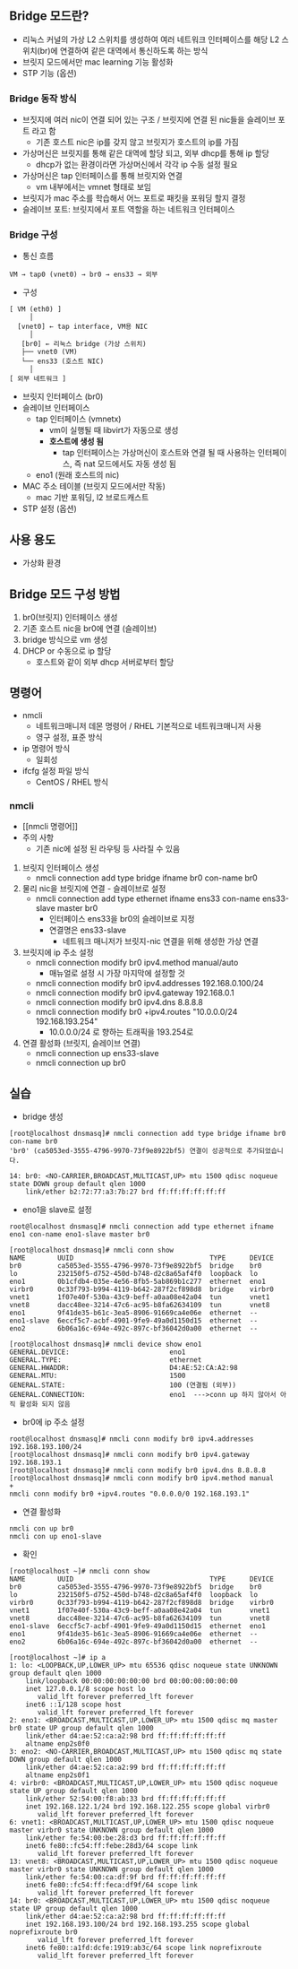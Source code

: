 ## Bridge 모드란?
- 리눅스 커널의 가상 L2 스위치를 생성하여 여러 네트워크 인터페이스를 해당 L2 스위치(br)에 연결하여 같은 대역에서 통신하도록 하는 방식
- 브릿지 모드에서만 mac learning 기능 활성화
- STP 기능 (옵션)
### Bridge 동작 방식
- 브짓지에 여러 nic이 연결 되어 있는 구조 / 브릿지에 연결 된 nic들을 슬레이브 포트 라고 함
	- 기존 호스트 nic은 ip를 갖지 않고 브릿지가 호스트의 ip를 가짐
- 가상머신은 브릿지를 통해 같은 대역에 할당 되고, 외부 dhcp를 통해 ip 할당
	- dhcp가 없는 환경이라면 가상머신에서 각각 ip 수동 설정 필요
- 가상머신은 tap 인터페이스를 통해 브릿지와 연결
	- vm 내부에서는 vmnet 형태로 보임
- 브릿지가 mac 주소를 학습해서 어느 포트로 패킷을 포워딩 할지 결정
- 슬레이브 포트: 브릿지에서 포트 역할을 하는 네트워크 인터페이스
### Bridge 구성
- 통신 흐름
```
VM → tap0 (vnet0) → br0 → ens33 → 외부
```
- 구성
```
[ VM (eth0) ]
     │
  [vnet0] ← tap interface, VM용 NIC
     │
   [br0] ← 리눅스 bridge (가상 스위치)
   ├── vnet0 (VM)
   └── ens33 (호스트 NIC)
     │
[ 외부 네트워크 ]
```
- 브릿지 인터페이스 (br0)
- 슬레이브 인터페이스
	- tap 인터페이스 (vmnetx)
		- vm이 실행될 때 libvirt가 자동으로 생성
		- **호스트에 생성 됨**
			- tap 인터페이스는 가상머신이 호스트와 연결 될 때 사용하는 인터페이스, 즉 nat 모드에서도 자동 생성 됨
	- eno1 (원래 호스트의 nic)
- MAC 주소 테이블 (브릿지 모드에서만 작동)
	- mac 기반 포워딩, l2 브로드캐스트
- STP 설정 (옵션)
## 사용 용도
- 가상화 환경
## Bridge 모드 구성 방법
1. br0(브릿지) 인터페이스 생성
2. 기존 호스트 nic을 br0에 연결 (슬레이브)
3. bridge 방식으로 vm 생성
4. DHCP or 수동으로 ip 할당
	- 호스트와 같이 외부 dhcp 서버로부터 할당
## 명령어
- nmcli
	- 네트워크매니저 데몬 명령어 / RHEL 기본적으로 네트워크매니저 사용
	- 영구 설정, 표준 방식
- ip 명령어 방식
	- 일회성
- ifcfg 설정 파일 방식
	- CentOS / RHEL 방식
### nmcli
- [[nmcli 명령어]]
- 주의 사항
	- 기존 nic에 설정 된 라우팅 등 사라질 수 있음
1. 브릿지 인터페이스 생성
	- nmcli connection add type bridge ifname br0 con-name br0
2. 물리 nic을 브릿지에 연결 - 슬레이브로 설정
	- nmcli connection add type ethernet ifname ens33 con-name ens33-slave master br0
		- 인터페이스 ens33을 br0의 슬레이브로 지정
		- 연결명은 ens33-slave
			- 네트워크 매니저가 브릿지-nic 연결을 위해 생성한 가상 연결
3. 브릿지에 ip 주소 설정
	- nmcli connection modify br0 ipv4.method manual/auto
		- 매뉴얼로 설정 시 가장 마지막에 설정할 것
	- nmcli connection modify br0 ipv4.addresses 192.168.0.100/24
	- nmcli connection modify br0 ipv4.gateway 192.168.0.1
	- nmcli connection modify br0 ipv4.dns 8.8.8.8
	- nmcli connection modify br0 +ipv4.routes "10.0.0.0/24 192.168.193.254"
		- 10.0.0.0/24 로 향하는 트래픽을 193.254로
4. 연결 활성화 (브릿지, 슬레이브 연결)
	- nmcli connection up ens33-slave
	- nmcli connection up br0
## 실습
- bridge 생성
```
[root@localhost dnsmasq]# nmcli connection add type bridge ifname br0 con-name br0
'br0' (ca5053ed-3555-4796-9970-73f9e8922bf5) 연결이 성공적으로 추가되었습니다.

14: br0: <NO-CARRIER,BROADCAST,MULTICAST,UP> mtu 1500 qdisc noqueue state DOWN group default qlen 1000
    link/ether b2:72:77:a3:7b:27 brd ff:ff:ff:ff:ff:ff
```
- eno1을 slave로 설정
```
root@localhost dnsmasq]# nmcli connection add type ethernet ifname eno1 con-name eno1-slave master br0

[root@localhost dnsmasq]# nmcli conn show
NAME        UUID                                  TYPE      DEVICE 
br0         ca5053ed-3555-4796-9970-73f9e8922bf5  bridge    br0    
lo          232150f5-d752-450d-b748-d2c8a65af4f0  loopback  lo     
eno1        0b1cfdb4-035e-4e56-8fb5-5ab869b1c277  ethernet  eno1   
virbr0      0c33f793-b994-4119-b642-287f2cf898d8  bridge    virbr0 
vnet1       1f07e40f-530a-43c9-beff-a0aa08e42a04  tun       vnet1  
vnet8       dacc48ee-3214-47c6-ac95-b8fa62634109  tun       vnet8  
eno1        9f41de35-b61c-3ea5-8906-91669ca4e06e  ethernet  --     
eno1-slave  6eccf5c7-acbf-4901-9fe9-49a0d1150d15  ethernet  --     
eno2        6b06a16c-694e-492c-897c-bf36042d0a00  ethernet  --   

[root@localhost dnsmasq]# nmcli device show eno1
GENERAL.DEVICE:                         eno1
GENERAL.TYPE:                           ethernet
GENERAL.HWADDR:                         D4:AE:52:CA:A2:98
GENERAL.MTU:                            1500
GENERAL.STATE:                          100 (연결됨 (외부))
GENERAL.CONNECTION:                     eno1  --->conn up 하지 않아서 아직 활성화 되지 않음
```
- br0에 ip 주소 설정
```
root@localhost dnsmasq]# nmcli conn modify br0 ipv4.addresses 192.168.193.100/24
[root@localhost dnsmasq]# nmcli conn modify br0 ipv4.gateway 192.168.193.1
[root@localhost dnsmasq]# nmcli conn modify br0 ipv4.dns 8.8.8.8
[root@localhost dnsmasq]# nmcli conn modify br0 ipv4.method manual
+
nmcli conn modify br0 +ipv4.routes "0.0.0.0/0 192.168.193.1" 
```
- 연결 활성화
```
nmcli con up br0
nmcli con up eno1-slave
```
- 확인
```
[root@localhost ~]# nmcli conn show
NAME        UUID                                  TYPE      DEVICE
br0         ca5053ed-3555-4796-9970-73f9e8922bf5  bridge    br0
lo          232150f5-d752-450d-b748-d2c8a65af4f0  loopback  lo
virbr0      0c33f793-b994-4119-b642-287f2cf898d8  bridge    virbr0
vnet1       1f07e40f-530a-43c9-beff-a0aa08e42a04  tun       vnet1
vnet8       dacc48ee-3214-47c6-ac95-b8fa62634109  tun       vnet8
eno1-slave  6eccf5c7-acbf-4901-9fe9-49a0d1150d15  ethernet  eno1
eno1        9f41de35-b61c-3ea5-8906-91669ca4e06e  ethernet  --
eno2        6b06a16c-694e-492c-897c-bf36042d0a00  ethernet  --

[root@localhost ~]# ip a
1: lo: <LOOPBACK,UP,LOWER_UP> mtu 65536 qdisc noqueue state UNKNOWN group default qlen 1000
    link/loopback 00:00:00:00:00:00 brd 00:00:00:00:00:00
    inet 127.0.0.1/8 scope host lo
       valid_lft forever preferred_lft forever
    inet6 ::1/128 scope host
       valid_lft forever preferred_lft forever
2: eno1: <BROADCAST,MULTICAST,UP,LOWER_UP> mtu 1500 qdisc mq master br0 state UP group default qlen 1000
    link/ether d4:ae:52:ca:a2:98 brd ff:ff:ff:ff:ff:ff
    altname enp2s0f0
3: eno2: <NO-CARRIER,BROADCAST,MULTICAST,UP> mtu 1500 qdisc mq state DOWN group default qlen 1000
    link/ether d4:ae:52:ca:a2:99 brd ff:ff:ff:ff:ff:ff
    altname enp2s0f1
4: virbr0: <BROADCAST,MULTICAST,UP,LOWER_UP> mtu 1500 qdisc noqueue state UP group default qlen 1000
    link/ether 52:54:00:f8:ab:33 brd ff:ff:ff:ff:ff:ff
    inet 192.168.122.1/24 brd 192.168.122.255 scope global virbr0
       valid_lft forever preferred_lft forever
6: vnet1: <BROADCAST,MULTICAST,UP,LOWER_UP> mtu 1500 qdisc noqueue master virbr0 state UNKNOWN group default qlen 1000
    link/ether fe:54:00:be:28:d3 brd ff:ff:ff:ff:ff:ff
    inet6 fe80::fc54:ff:febe:28d3/64 scope link
       valid_lft forever preferred_lft forever
13: vnet8: <BROADCAST,MULTICAST,UP,LOWER_UP> mtu 1500 qdisc noqueue master virbr0 state UNKNOWN group default qlen 1000
    link/ether fe:54:00:ca:df:9f brd ff:ff:ff:ff:ff:ff
    inet6 fe80::fc54:ff:feca:df9f/64 scope link
       valid_lft forever preferred_lft forever
14: br0: <BROADCAST,MULTICAST,UP,LOWER_UP> mtu 1500 qdisc noqueue state UP group default qlen 1000
    link/ether d4:ae:52:ca:a2:98 brd ff:ff:ff:ff:ff:ff
    inet 192.168.193.100/24 brd 192.168.193.255 scope global noprefixroute br0
       valid_lft forever preferred_lft forever
    inet6 fe80::a1fd:dcfe:1919:ab3c/64 scope link noprefixroute
       valid_lft forever preferred_lft forever
```

